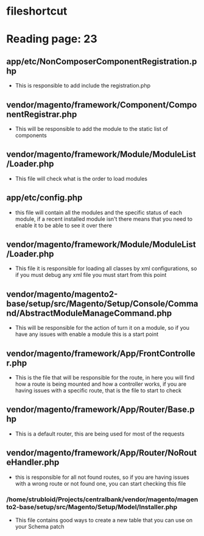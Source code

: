 # fileshortcut

# Reading page: 23

## app/etc/NonComposerComponentRegistration.php
* This is responsible to add include the registration.php

## vendor/magento/framework/Component/ComponentRegistrar.php
* This will be responsible to add the module to the static list of components

## vendor/magento/framework/Module/ModuleList/Loader.php
* This file will check what is the order to load modules

## app/etc/config.php
* this file will contain all the modules and the specific status of each module,
if a recent installed module isn't there means that you need to enable it to be
able to see it over there

## vendor/magento/framework/Module/ModuleList/Loader.php
* This file it is responsible for loading all classes by xml configurations, so if you must
debug any xml file you must start from this point


## vendor/magento/magento2-base/setup/src/Magento/Setup/Console/Command/AbstractModuleManageCommand.php
* This will be responsible for the action of turn it on a module, so if you have
any issues with enable a module this is a start point

## vendor/magento/framework/App/FrontController.php
* This is the file that will be responsible for the route, in here you will find
how a route is being mounted and how a controller works, if you are having issues with
a specific route, that is the file to start to check

## vendor/magento/framework/App/Router/Base.php
* This is a default router, this are being used for most of the requests


## vendor/magento/framework/App/Router/NoRouteHandler.php
* this is responsible for all not found routes, so if you are having
issues with a wrong route or not found one, you can start checking this file

### /home/strubloid/Projects/centralbank/vendor/magento/magento2-base/setup/src/Magento/Setup/Model/Installer.php
* This file contains good ways to create a new table that you can use on your Schema patch

